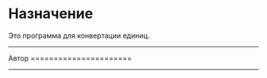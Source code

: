 Назначение
======================
Это программа для конвертации единиц.
<hr>
Автор
======================
<http://vk.com/gdl68>
<hr>